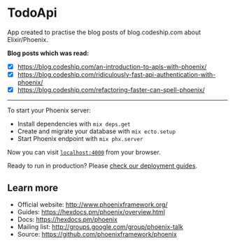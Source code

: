 # TodoApi

App created to practise the blog posts of blog.codeship.com about Elixir/Phoenix.

**Blog posts which was read:**

- [x] https://blog.codeship.com/an-introduction-to-apis-with-phoenix/
- [x] https://blog.codeship.com/ridiculously-fast-api-authentication-with-phoenix/
- [x] https://blog.codeship.com/refactoring-faster-can-spell-phoenix/

---

To start your Phoenix server:

  * Install dependencies with `mix deps.get`
  * Create and migrate your database with `mix ecto.setup`
  * Start Phoenix endpoint with `mix phx.server`

Now you can visit [`localhost:4000`](http://localhost:4000) from your browser.

Ready to run in production? Please [check our deployment guides](https://hexdocs.pm/phoenix/deployment.html).

## Learn more

  * Official website: http://www.phoenixframework.org/
  * Guides: https://hexdocs.pm/phoenix/overview.html
  * Docs: https://hexdocs.pm/phoenix
  * Mailing list: http://groups.google.com/group/phoenix-talk
  * Source: https://github.com/phoenixframework/phoenix
